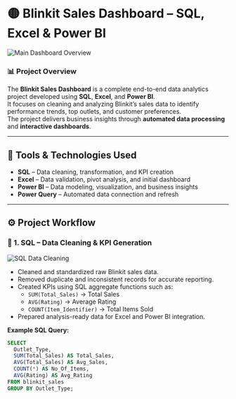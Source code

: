 # 🟡 Blinkit Sales Dashboard – SQL, Excel & Power BI

![Main Dashboard Overview](blinkit_main_dashboard.png)

### 📊 Project Overview  
The **Blinkit Sales Dashboard** is a complete end-to-end data analytics project developed using **SQL**, **Excel**, and **Power BI**.  
It focuses on cleaning and analyzing Blinkit’s sales data to identify performance trends, top outlets, and customer preferences.  
The project delivers business insights through **automated data processing** and **interactive dashboards**.

---

## 🧰 Tools & Technologies Used  
- **SQL** – Data cleaning, transformation, and KPI creation  
- **Excel** – Data validation, pivot analysis, and initial dashboard  
- **Power BI** – Data modeling, visualization, and business insights  
- **Power Query** – Automated data connection and refresh  

---

## ⚙️ Project Workflow  

### 🧮 1. SQL – Data Cleaning & KPI Generation  
![SQL Data Cleaning](blinkit_sql_cleaning.png)

- Cleaned and standardized raw Blinkit sales data.  
- Removed duplicate and inconsistent records for accurate reporting.  
- Created KPIs using SQL aggregate functions such as:  
  - `SUM(Total_Sales)` → Total Sales  
  - `AVG(Rating)` → Average Rating  
  - `COUNT(Item_Identifier)` → Total Items Sold  
- Prepared analysis-ready data for Excel and Power BI integration.  

**Example SQL Query:**
```sql
SELECT 
  Outlet_Type, 
  SUM(Total_Sales) AS Total_Sales, 
  AVG(Total_Sales) AS Avg_Sales, 
  COUNT(*) AS No_Of_Items, 
  AVG(Rating) AS Avg_Rating
FROM blinkit_sales
GROUP BY Outlet_Type;

